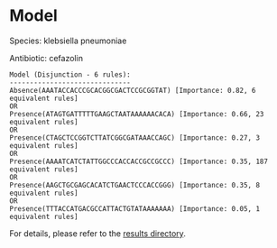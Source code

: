 
# Model

Species: klebsiella pneumoniae

Antibiotic: cefazolin

```
Model (Disjunction - 6 rules):
------------------------------
Absence(AAATACCACCCGCACGGCGACTCCGCGGTAT) [Importance: 0.82, 6 equivalent rules]
OR
Presence(ATAGTGATTTTTGAAGCTAATAAAAAACACA) [Importance: 0.66, 23 equivalent rules]
OR
Presence(CTAGCTCCGGTCTTATCGGCGATAAACCAGC) [Importance: 0.27, 3 equivalent rules]
OR
Presence(AAAATCATCTATTGGCCCACCACCGCCGCCC) [Importance: 0.35, 187 equivalent rules]
OR
Presence(AAGCTGCGAGCACATCTGAACTCCCACCGGG) [Importance: 0.35, 8 equivalent rules]
OR
Presence(TTTACCATGACGCCATTACTGTATAAAAAAA) [Importance: 0.05, 1 equivalent rules]

```

For details, please refer to the [results directory](../../../../../results/scm_b/klebsiella%20pneumoniae/cefazolin/repeat_1/).

